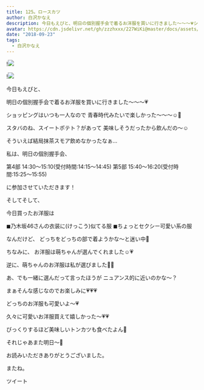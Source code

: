 ```yaml
---
title: 125。ロースカツ
author: 白沢かなえ
description: 今日もえぴと、明日の個別握手会で着るお洋服を買いに行きました〜〜〜💗ショッピングはいつも一人なので青春時代みたいで楽しかった〜〜〜☺️🌸スタバのね、スイ...
avatar: https://cdn.jsdelivr.net/gh/zzzhxxx/227WiKi@master/docs/assets/photo/avatar/kanae.jpg
date: "2018-09-23"
tags:
  - 白沢かなえ
---
```


!![](https://cdn.jsdelivr.net/gh/zzzhxxx/227WiKi-image@master/blog-image/kanae-2018-09-23_1.jpg)

!![](https://cdn.jsdelivr.net/gh/zzzhxxx/227WiKi-image@master/blog-image/kanae-2018-09-23_2.jpg)








今日もえぴと、

明日の個別握手会で着るお洋服を買いに行きました〜〜〜💗





ショッピングはいつも一人なので
青春時代みたいで楽しかった〜〜〜☺️🌸









スタバのね、スイートポテト？があって
美味しそうだったから飲んだの〜☺️



そういえば結局抹茶スモア飲めなかったなぁ…





















私は、明日の個別握手会、


第4部  14:30〜15:10(受付時間:14:15〜14:45)
第5部  15:40〜16:20(受付時間:15:25〜15:55)


に参加させていただきます！











そしてそして、





今日買ったお洋服は

◼︎乃木坂46さんの衣装に(けっこう)似てる服
◼︎ちょっとセクシー可愛い系の服

なんだけど、
どっちをどっちの部で着ようかな〜と迷い中🌷












ちなみに、
お洋服は萌ちゃんが選んでくれました☺️💗



逆に、萌ちゃんのお洋服は私が選びました🐣💗




あ、でも一緒に選んだって言ったほうが
ニュアンス的に近いのかな〜？






まぁそんな感じなのでお楽しみに💗💗💗





どっちのお洋服も可愛いよ〜💗













久々に可愛いお洋服買えて嬉しかった〜💗💗









びっくりするほど美味しいトンカツも食べたよん🐷













それじゃあまた明日〜🌸


























お読みいただきありがとうございました。

またね。


ツイート



